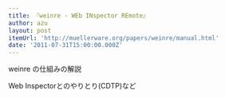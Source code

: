 ```yaml
---
title: 『weinre - WEb INspector REmote』
author: azu
layout: post
itemUrl: 'http://muellerware.org/papers/weinre/manual.html'
date: '2011-07-31T15:00:00.000Z'
---
```

weinre の仕組みの解説

Web Inspectorとのやりとり(CDTP)など
